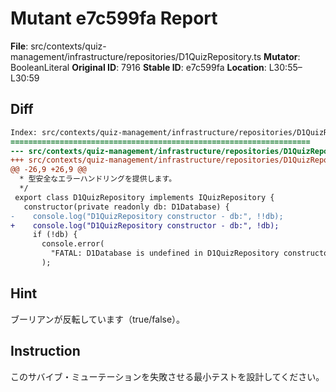 # Mutant e7c599fa Report

**File**: src/contexts/quiz-management/infrastructure/repositories/D1QuizRepository.ts
**Mutator**: BooleanLiteral
**Original ID**: 7916
**Stable ID**: e7c599fa
**Location**: L30:55–L30:59

## Diff

```diff
Index: src/contexts/quiz-management/infrastructure/repositories/D1QuizRepository.ts
===================================================================
--- src/contexts/quiz-management/infrastructure/repositories/D1QuizRepository.ts	original
+++ src/contexts/quiz-management/infrastructure/repositories/D1QuizRepository.ts	mutated #7916
@@ -26,9 +26,9 @@
  * 型安全なエラーハンドリングを提供します。
  */
 export class D1QuizRepository implements IQuizRepository {
   constructor(private readonly db: D1Database) {
-    console.log("D1QuizRepository constructor - db:", !!db);
+    console.log("D1QuizRepository constructor - db:", !db);
     if (!db) {
       console.error(
         "FATAL: D1Database is undefined in D1QuizRepository constructor!",
       );
```

## Hint

ブーリアンが反転しています（true/false）。

## Instruction

このサバイブ・ミューテーションを失敗させる最小テストを設計してください。
